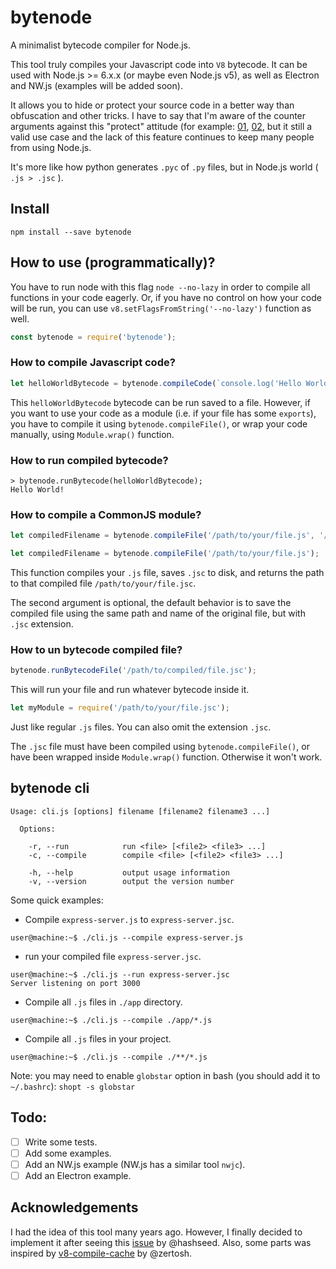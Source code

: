 # bytenode
A minimalist bytecode compiler for Node.js.

This tool truly compiles your Javascript code into `V8` bytecode. It can be used with Node.js >= 6.x.x (or maybe even Node.js v5), as well as Electron and NW.js (examples will be added soon).

It allows you to hide or protect your source code in a better way than obfuscation and other tricks. I have to say that I'm aware of the counter arguments against this "protect" attitude (for example: [01](https://github.com/electron/electron/issues/3041), [02](https://stackoverflow.com/questions/48890215/hide-source-code-of-electron-alteast-1-file-possible), but it still a valid use case and the lack of this feature continues to keep many people from using Node.js.

It's more like how python generates `.pyc` of `.py` files, but in Node.js world ( `.js > .jsc` ).

## Install

```console
npm install --save bytenode
```

## How to use (programmatically)?

You have to run node with this flag `node --no-lazy` in order to compile all functions in your code eagerly. Or, if you have no control on how your code will be run, you can use `v8.setFlagsFromString('--no-lazy')` function as well.

```javascript
const bytenode = require('bytenode');
```

### How to compile Javascript code?

```javascript
let helloWorldBytecode = bytenode.compileCode(`console.log('Hello World!');`);
```
This `helloWorldBytecode` bytecode can be run saved to a file. However, if you want to use your code as a module (i.e. if your file has some `exports`), you have to compile it using `bytenode.compileFile()`, or wrap your code manually, using `Module.wrap()` function.

### How to run compiled bytecode?

```
> bytenode.runBytecode(helloWorldBytecode);
Hello World!
```

### How to compile a CommonJS module?

```javascript
let compiledFilename = bytenode.compileFile('/path/to/your/file.js', '/path/to/compiled/file.jsc');
```
```javascript
let compiledFilename = bytenode.compileFile('/path/to/your/file.js');
```
This function compiles your `.js` file, saves `.jsc` to disk, and returns the path to that compiled file `/path/to/your/file.jsc`.

The second argument is optional, the default behavior is to save the compiled file using the same path and name of the original file, but with `.jsc` extension.

### How to un bytecode compiled file?

```javascript
bytenode.runBytecodeFile('/path/to/compiled/file.jsc');
```
This will run your file and run whatever bytecode inside it.

```javascript
let myModule = require('/path/to/your/file.jsc');
```
Just like regular `.js` files. You can also omit the extension `.jsc`.

The `.jsc` file must have been compiled using `bytenode.compileFile()`, or have been wrapped inside `Module.wrap()` function. Otherwise it won't work.

## bytenode cli

```
Usage: cli.js [options] filename [filename2 filename3 ...]

  Options:

    -r, --run            run <file> [<file2> <file3> ...]
    -c, --compile        compile <file> [<file2> <file3> ...]

    -h, --help           output usage information
    -v, --version        output the version number
```

Some quick examples:

* Compile `express-server.js` to `express-server.jsc`.
```console
user@machine:~$ ./cli.js --compile express-server.js
```

* run your compiled file `express-server.jsc`.
```console
user@machine:~$ ./cli.js --run express-server.jsc
Server listening on port 3000
```

* Compile all `.js` files in `./app` directory.
```console
user@machine:~$ ./cli.js --compile ./app/*.js
```

* Compile all `.js` files in your project.
```console
user@machine:~$ ./cli.js --compile ./**/*.js
```
Note: you may need to enable `globstar` option in bash (you should add it to `~/.bashrc`):
`shopt -s globstar`

## Todo:
- [ ] Write some tests.
- [ ] Add some examples.
- [ ] Add an NW.js example (NW.js has a similar tool `nwjc`).
- [ ] Add an Electron example.

## Acknowledgements

I had the idea of this tool many years ago. However, I finally decided to implement it after seeing this [issue](https://github.com/nodejs/node/issues/11842) by @hashseed. Also, some parts was inspired by [v8-compile-cache](https://github.com/zertosh/v8-compile-cache) by @zertosh.
